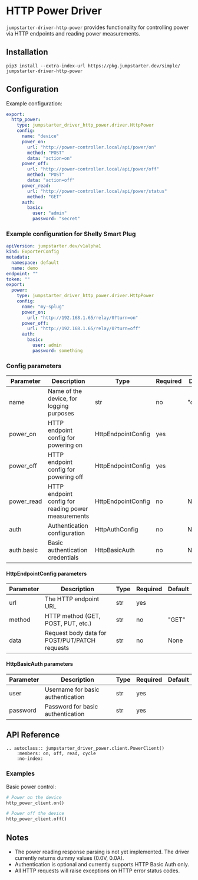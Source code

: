 # HTTP Power Driver

`jumpstarter-driver-http-power` provides functionality for controlling power via HTTP endpoints and reading power measurements.

## Installation

```shell
pip3 install --extra-index-url https://pkg.jumpstarter.dev/simple/ jumpstarter-driver-http-power
```

## Configuration

Example configuration:

```yaml
export:
  http_power:
    type: jumpstarter_driver_http_power.driver.HttpPower
    config:
      name: "device"
      power_on:
        url: "http://power-controller.local/api/power/on"
        method: "POST"
        data: "action=on"
      power_off:
        url: "http://power-controller.local/api/power/off"
        method: "POST"
        data: "action=off"
      power_read:
        url: "http://power-controller.local/api/power/status"
        method: "GET"
      auth:
        basic:
          user: "admin"
          password: "secret"
```

### Example configuration for Shelly Smart Plug

```yaml
apiVersion: jumpstarter.dev/v1alpha1
kind: ExporterConfig
metadata:
  namespace: default
  name: demo
endpoint: ""
token: ""
export:
  power:
    type: jumpstarter_driver_http_power.driver.HttpPower
    config:
      name: "my-splug"
      power_on:
        url: "http://192.168.1.65/relay/0?turn=on"
      power_off:
        url: "http://192.168.1.65/relay/0?turn=off"
      auth:
        basic:
          user: admin
          password: something
```

### Config parameters

| Parameter | Description | Type | Required | Default |
|-----------|-------------|------|----------|---------|
| name | Name of the device, for logging purposes | str | no | "device" |
| power_on | HTTP endpoint config for powering on | HttpEndpointConfig | yes | |
| power_off | HTTP endpoint config for powering off | HttpEndpointConfig | yes | |
| power_read | HTTP endpoint config for reading power measurements | HttpEndpointConfig | no | None |
| auth | Authentication configuration | HttpAuthConfig | no | None |
| auth.basic | Basic authentication credentials | HttpBasicAuth | no | None |

#### HttpEndpointConfig parameters

| Parameter | Description | Type | Required | Default |
|-----------|-------------|------|----------|---------|
| url | The HTTP endpoint URL | str | yes | |
| method | HTTP method (GET, POST, PUT, etc.) | str | no | "GET" |
| data | Request body data for POST/PUT/PATCH requests | str | no | None |

#### HttpBasicAuth parameters

| Parameter | Description | Type | Required | Default |
|-----------|-------------|------|----------|---------|
| user | Username for basic authentication | str | yes | |
| password | Password for basic authentication | str | yes | |

## API Reference

```{eval-rst}
.. autoclass:: jumpstarter_driver_power.client.PowerClient()
    :members: on, off, read, cycle
    :no-index:
```

### Examples

Basic power control:

```python
# Power on the device
http_power_client.on()

# Power off the device
http_power_client.off()
```

## Notes

- The power reading response parsing is not yet implemented. The driver currently returns dummy values (0.0V, 0.0A).
- Authentication is optional and currently supports HTTP Basic Auth only.
- All HTTP requests will raise exceptions on HTTP error status codes.
